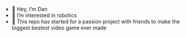- 👋 Hey, I’m Dan
- 👀 I’m interested in robotics
- 🌱 This repo has started for a passion project with friends to make the biggest bestest video game ever made


<!---
robot-dan/robot-dan is a ✨ special ✨ repository because its `README.md` (this file) appears on your GitHub profile.
You can click the Preview link to take a look at your changes.
--->
